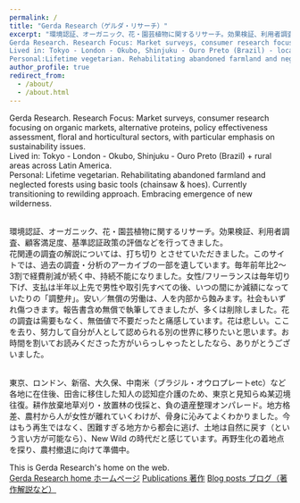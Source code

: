 ```yaml
---
permalink: /
title: "Gerda Research（ゲルダ・リサーチ）"
excerpt: "環境認証、オーガニック、花・園芸植物に関するリサーチ。効果検証、利用者調査、顧客満足度、基準認証政策の評価などを行ってきました。過去の調査、著作やデータのアーカイブを、このサイトに遺しています。
Gerda Research. Research Focus: Market surveys, consumer research focusing on organic markets, alternative proteins, policy effectiveness assessment, floral and horticultural sectors, with particular emphasis on sustainability issues.
Lived in: Tokyo - London - Okubo, Shinjuku - Ouro Preto (Brazil) - local cities across Latin America - rural areas in Japan
Personal:Lifetime vegetarian. Rehabilitating abandoned farmland and neglected forests using basic tools (chainsaw & hoes). Currently transitioning to rewilding approach. Embracing emergence of new wilderness."
author_profile: true
redirect_from: 
  - /about/
  - /about.html
---
```


Gerda Research. Research Focus: Market surveys, consumer research focusing on organic markets, alternative proteins, policy effectiveness assessment, floral and horticultural sectors, with particular emphasis on sustainability issues.   
Lived in: Tokyo - London - Okubo, Shinjuku - Ouro Preto (Brazil) + rural areas across Latin America.  
Personal: Lifetime vegetarian. Rehabilitating abandoned farmland and neglected forests using basic tools (chainsaw & hoes). Currently transitioning to rewilding approach. Embracing emergence of new wilderness.  
<br>

環境認証、オーガニック、花・園芸植物に関するリサーチ。効果検証、利用者調査、顧客満足度、基準認証政策の評価などを行ってきました。  
花関連の調査の解説については、打ち切り とさせていただきました。このサイトでは、過去の調査・分析のアーカイブの一部を遺しています。毎年前年比2～3割で経費削減が続く中、持続不能になりました。女性/フリーランスは毎年切り下げ、支払は半年以上先で男性や取引先すべての後、いつの間にか減額になっていたりの「調整弁」。安い／無償の労働は、人を内部から蝕みます。社会もいずれ傷つきます。報告書含め無償で執筆してきましたが、多くは削除しました。花の調査は需要もなく、無価値で不要だったと痛感しています。花は悲しい。ここを去り、努力して自分が人として認められる別の世界に移りたいと思います。お時間を割いてお読みくださった方がいらっしゃったとしたなら、ありがとうございました。  
   
<br>
東京、ロンドン、新宿、大久保、中南米（ブラジル・オウロプレートetc）など各地に在住後、田舎に移住した知人の認知症介護のため、東京と見知らぬ某辺境往復。耕作放棄地草刈り・放置林の伐採と、負の遺産整理オンパレード。地方格差、農村から人が女性が離れていくわけが、骨身に沁みてよくわかりました。今はもう再生ではなく、困難すぎる地方から都会に逃げ、土地は自然に戻す（という言い方が可能なら）、New Wild の時代だと感じています。再野生化の着地点を探り、農村撤退に向けて準備中。    
<br>

This is Gerda Research's home on the web.  
[Gerda Research home ホームページ](https://gerdaresearch.github.io)
[Publications 著作](https://gerdaresearch.github.io/publications)
[Blog posts ブログ（著作解説など）](https://gerdaresearch.github.io/year-archive)
